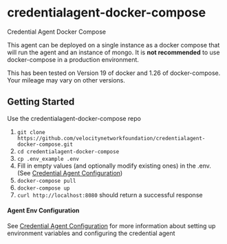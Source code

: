 # credentialagent-docker-compose
Credential Agent Docker Compose

This agent can be deployed on a single instance as a docker compose that will run the agent and an instance of mongo.
It is **not recommended** to use docker-compose in a production environment.

This has been tested on Version 19 of docker and 1.26 of docker-compose. Your mileage may vary on other versions.

## Getting Started

Use the credentialagent-docker-compose repo 
1. `git clone https://github.com/velocitynetworkfoundation/credentialagent-docker-compose.git`
1. `cd credentialagent-docker-compose`
1. `cp .env_example .env`
1. Fill in empty values (and optionally modify existing ones) in the .env. (See [Credential Agent Configuration](https://www.velocitynetwork.foundation/main/developers-guide-credential-agent-operation#agent-server-configuration))
1. `docker-compose pull`
1. `docker-compose up`
1. `curl http://localhost:8080` should return a successful response


#### Agent Env Configuration

See [Credential Agent Configuration](https://www.velocitynetwork.foundation/main/developers-guide-credential-agent-operation#agent-server-configuration)
for more information about setting up environment variables and configuring the credential agent
